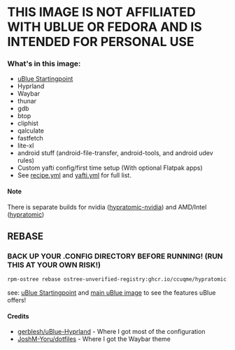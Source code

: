 # THIS IMAGE IS NOT AFFILIATED WITH UBLUE OR FEDORA AND IS INTENDED FOR PERSONAL USE

### What's in this image:
* [uBlue Startingpoint](https://github.com/ublue-os/startingpoint)
* Hyprland
* Waybar
* thunar
* gdb
* btop
* cliphist
* qalculate
* fastfetch
* lite-xl
* android stuff (android-file-transfer, android-tools, and android udev rules)
* Custom yafti config/first time setup (With optional Flatpak apps)
* See [recipe.yml](recipe.yml) and [yafti.yml](usr/share/ublue-os/firstboot/yafti.yml) for full list.

#### Note
There is separate builds for nvidia ([hypratomic-nvidia](https://github.com/ccuqme/hypratomic-nvidia)) and AMD/Intel ([hypratomic](https://github.com/ccuqme/hypratomic))

## REBASE 
### BACK UP YOUR .CONFIG DIRECTORY BEFORE RUNNING! (RUN THIS AT YOUR OWN RISK!)
 ```bash
 rpm-ostree rebase ostree-unverified-registry:ghcr.io/ccuqme/hypratomic:latest
 ```
see: [uBlue Startingpoint](https://github.com/ublue-os/startingpoint) and [main uBlue image](https://github.com/ublue-os/main) to see the features uBlue offers!

#### Credits
* [gerblesh/uBlue-Hyprland](https://github.com/gerblesh/uBlue-Hyprland) - Where I got most of the configuration
* [JoshM-Yoru/dotfiles](https://github.com/JoshM-Yoru/dotfiles) - Where I got the Waybar theme
